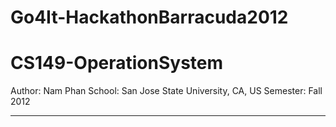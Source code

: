 Go4It-HackathonBarracuda2012
============================
CS149-OperationSystem
=====================
Author: Nam Phan
School: San Jose State University, CA, US
Semester: Fall 2012

---------------------
